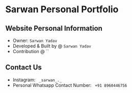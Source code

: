# Sarwan Personal Portfolio

## Website Personal Information

- Owner: `Sarwan Yadav`
- Developed & Built by @ `Sarwan Yadav`
- Contribution @ ``

## Contact Us

- Instagram: ` _sarwan_._`
- Personal Whatsapp Contact Number: ` +91 8960446756`
